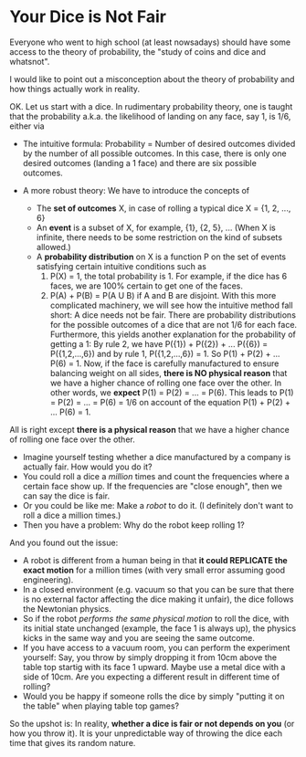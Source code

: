 Your Dice is Not Fair
=====================

Everyone who went to high school (at least nowsadays) should have some access to the theory of probability, the "study of coins and dice and whatsnot".

I would like to point out a misconception about the theory of probability and how things actually work in reality.

OK. Let us start with a dice. In rudimentary probability theory, one is taught that the probability a.k.a. the likelihood of landing on any face, say 1, is 1/6, either via

 * The intuitive formula: Probability = Number of desired outcomes divided by the number of all possible outcomes.
   In this case, there is only one desired outcomes (landing a 1 face) and there are six possible outcomes.

 * A more robust theory: We have to introduce the concepts of
    - The **set of outcomes** X, in case of rolling a typical dice X = {1, 2, ..., 6}
    - An **event** is a subset of X, for example, {1}, {2, 5}, ... (When X is infinite, there needs to be some restriction on the kind of subsets allowed.)
    - A **probability distribution** on X is a function P on the set of events satisfying certain intuitive conditions such as
       1. P(X) = 1, the total probability is 1. For example, if the dice has 6 faces, we are 100% certain to get one of the faces.
       2. P(A) + P(B) = P(A U B) if A and B are disjoint.
   With this more complicated machinery, we will see how the intuitive method fall short: A dice needs not be fair.
   There are probability distributions for the possible outcomes of a dice that are not 1/6 for each face.
   Furthermore, this yields another explanation for the probability of getting a 1: By rule 2, we have
      P({1}) + P({2}) + ... P({6}) = P({1,2,...,6})
   and by rule 1,
      P({1,2,...,6}) = 1.
   So
      P(1) + P(2) + ... P(6) = 1.
   Now, if the face is carefully manufactured to ensure balancing weight on all sides, **there is NO physical reason** that we have a higher chance of rolling one face over the other.
   In other words, we **expect** P(1) = P(2) = ... = P(6).
   This leads to P(1) = P(2) = ... = P(6) = 1/6 on account of the equation P(1) + P(2) + ... P(6) = 1.

All is right except **there is a physical reason** that we have a higher chance of rolling one face over the other.

 * Imagine yourself testing whether a dice manufactured by a company is actually fair. How would you do it?
 * You could roll a dice a _million_ times and count the frequencies where a certain face show up.
   If the frequencies are "close enough", then we can say the dice is fair.
 * Or you could be like me: Make a _robot_ to do it.
   (I definitely don't want to roll a dice a million times.)
 * Then you have a problem: Why do the robot keep rolling 1?

And you found out the issue:
 * A robot is different from a human being in that **it could REPLICATE the exact motion** for a million times (with very small error assuming good engineering).
 * In a closed environment (e.g. vacuum so that you can be sure that there is no external factor affecting the dice making it unfair), the dice follows the Newtonian physics.
 * So if the robot _performs the same physical motion_ to roll the dice, with its initial state unchanged (example, the face 1 is always up), the physics kicks in the same way and you are seeing the same outcome.
 * If you have access to a vacuum room, you can perform the experiment yourself: Say, you throw by simply dropping it from 10cm above the table top startig with its face 1 upward.
   Maybe use a metal dice with a side of 10cm.
   Are you expecting a different result in different time of rolling?
 * Would you be happy if someone rolls the dice by simply "putting it on the table" when playing table top games?

So the upshot is: In reality, **whether a dice is fair or not depends on you** (or how you throw it).
It is your unpredictable way of throwing the dice each time that gives its random nature.
